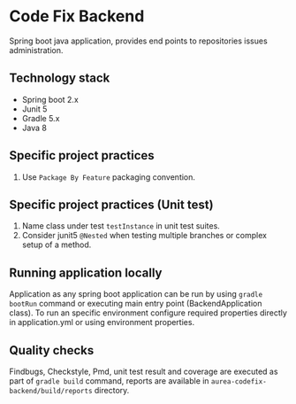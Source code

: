 # Code Fix Backend

Spring boot java application, provides end points to repositories issues administration.

## Technology stack

- Spring boot 2.x
- Junit 5
- Gradle 5.x
- Java 8

## Specific project practices 

1. Use `Package By Feature` packaging convention.

## Specific project practices (Unit test)

1. Name class under test `testInstance` in unit test suites.
1. Consider junit5 `@Nested` when testing multiple branches or complex setup of a method. 

## Running application locally

Application as any spring boot application can be run by using `gradle bootRun` command or executing main entry point (BackendApplication class). 
To run an specific environment configure required properties directly in application.yml or using environment properties.

## Quality checks

Findbugs, Checkstyle, Pmd, unit test result and coverage are executed as part of `gradle build` command, reports are available in 
`aurea-codefix-backend/build/reports` directory.
